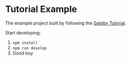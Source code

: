 # Tutorial Example

The example project built by following the [Gatsby Tutorial](https://gatsbyjs.com/docs/tutorial/).

Start developing:

1. `npm install`
1. `npm run develop`
2. Good boy
